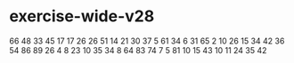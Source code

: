 # exercise-wide-v28
66
48
33
45
17
17
26
26
51
14
21
30
37
5
61
34
6
31
65
2
10
26
15
34
42
36
54
86
89
26
4
8
23
10
35
34
8
64
83
74
7
5
81
10
15
43
10
11
24
35
42
